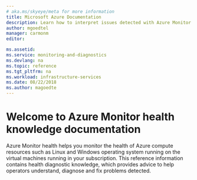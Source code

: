 ```yaml
---
# aka.ms/skyeye/meta for more information
title: Microsoft Azure Documentation
description: Learn how to interpret issues detected with Azure Monitor insights using the knowledge articles provided.  
author: mgoedtel
manager: carmonm
editor: 

ms.assetid: 
ms.service: monitoring-and-diagnostics
ms.devlang: na
ms.topic: reference
ms.tgt_pltfrm: na
ms.workload: infrastructure-services
ms.date: 08/22/2018
ms.author: magoedte
---
```


# Welcome to Azure Monitor health knowledge documentation

Azure Monitor health helps you monitor the health of Azure compute resources such as Linux and Windows operating system running on the virtual machines running in your subscription.  This reference information contains health diagnostic knowledge, which provides advice to help operators understand, diagnose and fix problems detected. 
